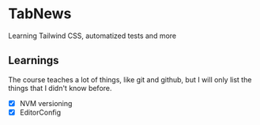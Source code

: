 # TabNews
Learning Tailwind CSS, automatized tests and more

## Learnings

The course teaches a lot of things, like git and github, but I will only list the things that I didn't know before.

- [x] NVM versioning
- [x] EditorConfig
